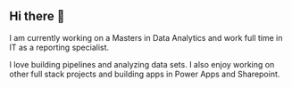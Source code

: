 ## Hi there 👋

<!--
**nwn8/nwn8** is a ✨ _special_ ✨ repository because its `README.md` (this file) appears on your GitHub profile.

Here are some ideas to get you started:

- 🔭 I’m currently working on ...
- 🌱 I’m currently learning ...
- 👯 I’m looking to collaborate on ...
- 🤔 I’m looking for help with ...
- 💬 Ask me about ...
- 📫 How to reach me: ...
- 😄 Pronouns: ...
- ⚡ Fun fact: ...
-->


I am currently working on a Masters in Data Analytics and work full time in IT as a reporting specialist.

I love building pipelines and analyzing data sets.  I also enjoy working on other full stack projects and building apps in Power Apps and Sharepoint.

